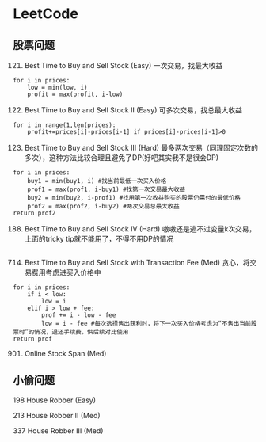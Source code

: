 # LeetCode

## 股票问题
121.	Best Time to Buy and Sell Stock (Easy)
一次交易，找最大收益
```python3
for i in prices:
    low = min(low, i)
    profit = max(profit, i-low)
```

122.	Best Time to Buy and Sell Stock II (Easy)
可多次交易，找总最大收益
```python3
for i in range(1,len(prices):
    profit+=prices[i]-prices[i-1] if prices[i]-prices[i-1]>0
```

123.  Best Time to Buy and Sell Stock III (Hard)
最多两次交易（同理固定次数的多次），这种方法比较合理且避免了DP(好吧其实我不是很会DP)
```python3
for i in prices:
    buy1 = min(buy1, i) #找当前最低一次买入价格
    prof1 = max(prof1, i-buy1) #找第一次交易最大收益
    buy2 = min(buy2, i-prof1) #找用第一次收益购买的股票仍需付的最低价格
    prof2 = max(prof2, i-buy2) #两次交易总最大收益
return prof2
```

188.  Best Time to Buy and Sell Stock IV (Hard)
嗷嗷还是逃不过变量k次交易，上面的tricky tip就不能用了，不得不用DP的情况
```python3

```

714.	Best Time to Buy and Sell Stock with Transaction Fee (Med)
贪心，将交易费用考虑进买入价格中
```python3
for i in prices:
    if i < low:
        low = i
    elif i > low + fee:
        prof += i - low - fee
        low = i - fee #每次选择售出获利时，将下一次买入价格考虑为“不售出当前股票时”的情况，退还手续费，供后续对比使用
return prof
```

901.	Online Stock Span (Med)


## 小偷问题
198	House Robber (Easy)

213	House Robber II (Med)

337	House Robber III (Med)




